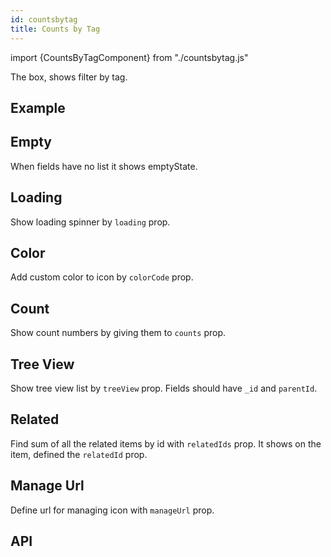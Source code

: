 ```yaml
---
id: countsbytag
title: Counts by Tag
---
```


import {CountsByTagComponent} from "./countsbytag.js"

<p>The box, shows filter by tag.</p>

## Example

<CountsByTagComponent />

## Empty

<p>When fields have no list it shows emptyState.</p>
<CountsByTagComponent type="empty" />

## Loading

<p>Show loading spinner by <code>loading</code> prop.</p>
<CountsByTagComponent type="load" />

## Color

<p>Add custom color to icon by <code>colorCode</code> prop.</p>
<CountsByTagComponent type="color" />

## Count

<p>Show count numbers by giving them to <code>counts</code> prop.</p>
<CountsByTagComponent type="cnt" />

## Tree View

<p>Show tree view list by <code>treeView</code> prop. Fields should have <code>_id</code> and <code>parentId</code>.</p>
<CountsByTagComponent type="tree" />

## Related

<p>Find sum of all the related items by id with <code>relatedIds</code> prop. It shows on the item, defined the <code>relatedId</code> prop.</p>
<CountsByTagComponent type="tree" related />


## Manage Url

<p>Define url for managing icon with <code>manageUrl</code> prop.</p>
<CountsByTagComponent  type="manage" />

## API

<CountsByTagComponent  type="APIcountsbytag" />
